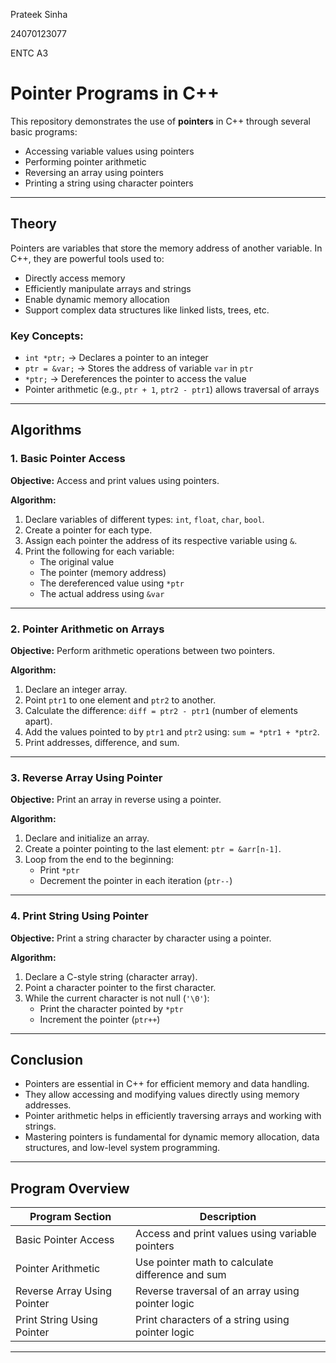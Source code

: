 Prateek Sinha

24070123077

ENTC A3

# Pointer Programs in C++

This repository demonstrates the use of **pointers** in C++ through several basic programs:

- Accessing variable values using pointers  
- Performing pointer arithmetic  
- Reversing an array using pointers  
- Printing a string using character pointers  

---

## Theory

Pointers are variables that store the memory address of another variable. In C++, they are powerful tools used to:

- Directly access memory  
- Efficiently manipulate arrays and strings  
- Enable dynamic memory allocation  
- Support complex data structures like linked lists, trees, etc.  

### Key Concepts:

- `int *ptr;` → Declares a pointer to an integer  
- `ptr = &var;` → Stores the address of variable `var` in `ptr`  
- `*ptr;` → Dereferences the pointer to access the value  
- Pointer arithmetic (e.g., `ptr + 1`, `ptr2 - ptr1`) allows traversal of arrays  

---

## Algorithms

### 1. Basic Pointer Access

**Objective:** Access and print values using pointers.

**Algorithm:**
1. Declare variables of different types: `int`, `float`, `char`, `bool`.
2. Create a pointer for each type.
3. Assign each pointer the address of its respective variable using `&`.
4. Print the following for each variable:
   - The original value
   - The pointer (memory address)
   - The dereferenced value using `*ptr`
   - The actual address using `&var`

---

### 2. Pointer Arithmetic on Arrays

**Objective:** Perform arithmetic operations between two pointers.

**Algorithm:**
1. Declare an integer array.
2. Point `ptr1` to one element and `ptr2` to another.
3. Calculate the difference: `diff = ptr2 - ptr1` (number of elements apart).
4. Add the values pointed to by `ptr1` and `ptr2` using: `sum = *ptr1 + *ptr2`.
5. Print addresses, difference, and sum.

---

### 3. Reverse Array Using Pointer

**Objective:** Print an array in reverse using a pointer.

**Algorithm:**
1. Declare and initialize an array.
2. Create a pointer pointing to the last element: `ptr = &arr[n-1]`.
3. Loop from the end to the beginning:
   - Print `*ptr`
   - Decrement the pointer in each iteration (`ptr--`)

---

### 4. Print String Using Pointer

**Objective:** Print a string character by character using a pointer.

**Algorithm:**
1. Declare a C-style string (character array).
2. Point a character pointer to the first character.
3. While the current character is not null (`'\0'`):
   - Print the character pointed by `*ptr`
   - Increment the pointer (`ptr++`)

---

## Conclusion

- Pointers are essential in C++ for efficient memory and data handling.
- They allow accessing and modifying values directly using memory addresses.
- Pointer arithmetic helps in efficiently traversing arrays and working with strings.
- Mastering pointers is fundamental for dynamic memory allocation, data structures, and low-level system programming.

---

## Program Overview

| Program Section                | Description                                       |
|-------------------------------|---------------------------------------------------|
| Basic Pointer Access           | Access and print values using variable pointers   |
| Pointer Arithmetic             | Use pointer math to calculate difference and sum  |
| Reverse Array Using Pointer    | Reverse traversal of an array using pointer logic |
| Print String Using Pointer     | Print characters of a string using pointer logic  |

---
